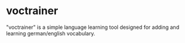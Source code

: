 # voctrainer
"voctrainer" is a simple language learning tool designed for adding and learning german/english vocabulary.
